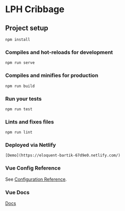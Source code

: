 # LPH Cribbage

## Project setup
```
npm install
```

### Compiles and hot-reloads for development
```
npm run serve
```

### Compiles and minifies for production
```
npm run build
```

### Run your tests
```
npm run test
```

### Lints and fixes files
```
npm run lint
```

### Deployed via Netlify
```
[Demo](https://eloquent-bartik-67d9e0.netlify.com/)
```

### Vue Config Reference
See [Configuration Reference](https://cli.vuejs.org/config/).

### Vue Docs
[Docs](https://vuejs.org/v2/guide/)
